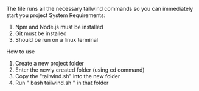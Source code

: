 The file runs all the necessary tailwind commands so you can immediately start you project
System Requirements:
1. Npm and Node.js must be installed
2. Git must be installed
3. Should be run on a linux terminal

How to use
1. Create  a new project folder
2. Enter the newly created folder (using cd command)
3. Copy the "tailwind.sh" into the new folder
4. Run " bash tailwind.sh " in that folder